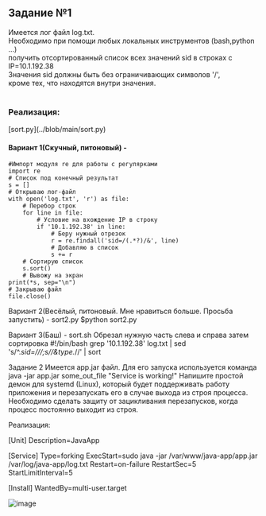 <h2>Задание №1</h2>
Имеется лог файл log.txt.<br>
Необходимо при помощи любых локальных инструментов (bash,python ...) <br>
получить отсортированный список всех значений sid в строках с IP=10.1.192.38<br>
Значения sid должны быть без ограничивающих символов '/',<br>
кроме тех, что находятся внутри значения.<br>
<br>
<h3>Реализация:</h3>
[sort.py](../blob/main/sort.py)
<h4>Вариант 1(Скучный, питоновый) -</h4>

    #Импорт модуля re для работы с регулярками
    import re
    # Список под конечный результат
    s = []
    # Открываю лог-файл
    with open('log.txt', 'r') as file:
        # Перебор строк 
        for line in file:
            # Условие на вхождение IP в строку
            if '10.1.192.38' in line:
                # Беру нужный отрезок
                r = re.findall('sid=/(.*?)/&', line)
                # Добавляю в список
                s += r
        # Сортирую список      
        s.sort()
        # Вывожу на экран
    print(*s, sep="\n")
    # Закрываю файл
    file.close()

Вариант 2(Весёлый, питоновый. Мне нравиться больше. Просьба запустить) - sort2.py
$python sort2.py

Вариант 3(Баш) - sort.sh
Обрезал нужную часть слева и справа затем сортировка
#!/bin/bash
grep '10.1.192.38' log.txt | sed 's/^.*sid=\///;s/\/&type.*//' | sort


Задание 2
Имеется app.jar файл.
Для его запуска используется команда java -jar app.jar some_out_file "Service is working!"
Напишите простой демон для systemd (Linux), который будет поддерживать работу приложения и перезапускать его в случае
выхода из строя процесса.
Необходимо сделать защиту от зацикливания перезапусков, когда процесс постоянно выходит из строя.

Реализация:

[Unit]
Description=JavaApp

[Service]
Type=forking
ExecStart=sudo java -jar /var/www/java-app/app.jar /var/log/java-app/log.txt
Restart=on-failure
RestartSec=5
StartLimitInterval=5

[Install]
WantedBy=multi-user.target

![image](https://user-images.githubusercontent.com/82956250/172077163-4006646d-4fb3-4bda-b702-af6a8a08f9e3.png)



